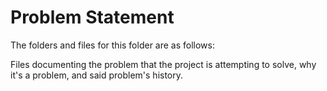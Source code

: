 # Problem Statement

The folders and files for this folder are as follows:

Files documenting the problem that the project is attempting to solve, why it's a problem, and said problem's history.
